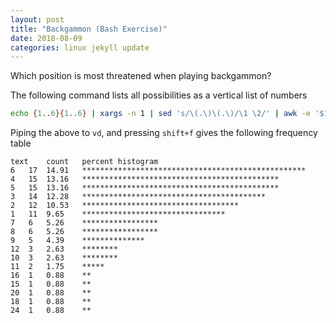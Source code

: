 ```yaml
---
layout: post
title: "Backgammon (Bash Exercise)"
date: 2018-08-09
categories: linux jekyll update
---
```


Which position is most threatened when playing backgammon?

The following command lists all possibilities as a vertical list of numbers

``` bash
echo {1..6}{1..6} | xargs -n 1 | sed 's/\(.\)\(.\)/\1 \2/' | awk -e '$1!=$2{print $1,$2,$1+$2}' -e '$1==$2{print $1,2*$1,3*$1,4*$1}' | xargs -n 1 
```

Piping the above to `vd`, and pressing `shift+f` gives the following frequency table

```
text	count	percent	histogram
6	17	14.91	**************************************************
4	15	13.16	********************************************
5	15	13.16	********************************************
3	14	12.28	*****************************************
2	12	10.53	***********************************
1	11	9.65	********************************
7	6	5.26	*****************
8	6	5.26	*****************
9	5	4.39	**************
12	3	2.63	********
10	3	2.63	********
11	2	1.75	*****
16	1	0.88	**
15	1	0.88	**
20	1	0.88	**
18	1	0.88	**
24	1	0.88	**
```
